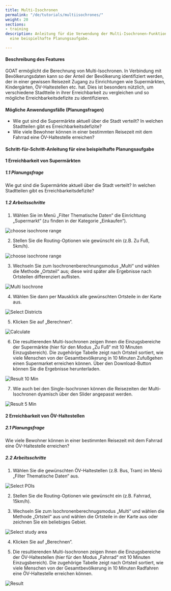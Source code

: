 ```yaml
---
title: Multi-Isochronen
permalink: "/de/tutorials/multiisochrones/"
weight: 20
sections:
- training
description: Anleitung für die Verwendung der Multi-Isochronen-Funktion in GOAT für
  eine beispielhafte Planungsaufgabe.

---
```

#### Beschreibung des Features

GOAT ermöglicht die Berechnung von Multi-Isochronen. In Verbindung mit Bevölkerungsdaten kann so der Anteil der Bevölkerung identifiziert werden, der in einer gewissen Reisezeit Zugang zu Einrichtungen wie Supermärkten, Kindergärten, ÖV-Haltestellen etc. hat. Dies ist besonders nützlich, um verschiedene Stadtteile in ihrer Erreichbarkeit zu vergleichen und so mögliche Erreichbarkeitsdefizite zu identifizieren.

#### Mögliche Anwendungsfälle (Planungsfragen)

* Wie gut sind die Supermärkte aktuell über die Stadt verteilt? In welchen Stadtteilen gibt es Erreichbarkeitsdefizite?
* Wie viele Bewohner können in einer bestimmten Reisezeit mit dem Fahrrad eine ÖV-Haltestelle erreichen?

#### Schritt-für-Schritt-Anleitung für eine beispielhafte Planungsaufgabe

#### 1 Erreichbarkeit von Supermärkten

##### 1.1 Planungsfrage

Wie gut sind die Supermärkte aktuell über die Stadt verteilt? In welchen Stadtteilen gibt es Erreichbarkeitsdefizite?

##### 1.2 Arbeitsschritte

1. Wählen Sie im Menü „Filter Thematische Daten“ die Einrichtung „Supermarkt“ (zu finden in der Kategorie „Einkaufen“).

<img src="/images/tutorials/Multiisochrones/Multi_isochrone_1.1_freiburg_de.webp"  alt="choose isochrone range"/>

2. Stellen Sie die Routing-Optionen wie gewünscht ein (z.B. Zu Fuß, 5km/h).

<img src="/images/tutorials/Multiisochrones/Multi_isochrone_1.2.2_select_option_de.webp"  alt="choose isochrone range" style="max-height:180px;"/>

3. Wechseln Sie zum Isochronenberechnungsmodus „Multi“ und wählen die Methode „Ortsteil“ aus; diese wird später alle Ergebnisse nach Ortsteilen differenziert auflisten.

<img src="/images/tutorials/Multiisochrones/Multi_isochrone_1.2.3_select_option_de.webp"  alt="Multi Isochrone" style="max-height:200px;"/>

4. Wählen Sie dann per Mausklick alle gewünschten Ortsteile in der Karte aus.

<img src="/images/tutorials/Multiisochrones/Multi_isochrone_1.2.4_select_studyarea_de.webp"  alt="Select Districts"/>

5. Klicken Sie auf „Berechnen“.

<img src="/images/tutorials/Multiisochrones/Multi_isochrone_1.2.5_calculate_De.webp"  alt="Calculate" style="max-height:205px;"/>

6. Die resultierenden Multi-Isochronen zeigen Ihnen die Einzugsbereiche der Supermärkte (hier für den Modus „Zu Fuß“ mit 10 Minuten Einzugsbereich). Die zugehörige Tabelle zeigt nach Ortsteil sortiert, wie viele Menschen von der Gesamtbevölkerung in 10 Minuten Zufußgehen einen Supermarket erreichen können. Über den Download-Button können Sie die Ergebnisse herunterladen.

<img src="/images/tutorials/Multiisochrones/Multi_isochrone_1.2.6_10minutes_de.webp"  alt="Result 10 Min" />

7. Wie auch bei den Single-Isochronen können die Reisezeiten der Multi-Isochronen dyamisch über den Slider angepasst werden.

<img src="/images/tutorials/Multiisochrones/Multi_isochrone_1.2.6_5minutes_de.webp"  alt="Result 5 Min" />

#### 2 Erreichbarkeit von ÖV-Haltestellen

##### 2.1 Planungsfrage

Wie viele Bewohner können in einer bestimmten Reisezeit mit dem Fahrrad eine ÖV-Haltestelle erreichen?

##### 2.2 Arbeitsschritte

1. Wählen Sie die gewünschten ÖV-Haltestellen (z.B. Bus, Tram) im Menü „Filter Thematische Daten“ aus.

<img src="/images/tutorials/Multiisochrones/Multi_isochrone_2.1.2_select_transportation_de.webp"  alt="Select POIs" />
   
2. Stellen Sie die Routing-Optionen wie gewünscht ein (z.B. Fahrrad, 15km/h).
   
3. Wechseln Sie zum Isochronenberechnugsmodus „Multi“ und wählen die Methode „Ortsteil“ aus und wählen die Ortsteile in der Karte aus oder zeichnen Sie ein beliebiges Gebiet.

<img src="/images/tutorials/Multiisochrones/Multi_isochrone_2.1.3_select_study_area_De.webp"  alt="Select study area" />
   
4. Klicken Sie auf „Berechnen“.
   
5. Die resultierenden Multi-Isochronen zeigen Ihnen die Einzugsbereiche der ÖV-Haltestellen (hier für den Modus „Fahrrad“ mit 10 Minuten Einzugsbereich). Die zugehörige Tabelle zeigt nach Ortsteil sortiert, wie viele Menschen von der Gesamtbevölkerung in 10 Minuten Radfahren eine ÖV-Haltestelle erreichen können.

<img src="/images/tutorials/Multiisochrones/Multi_isochrone_2.1.4_calculation_de.webp"  alt="Result" />
